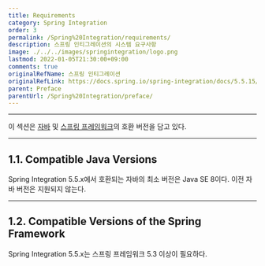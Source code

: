 ```yaml
---
title: Requirements
category: Spring Integration
order: 3
permalink: /Spring%20Integration/requirements/
description: 스프링 인티그레이션의 시스템 요구사항
image: ./../../images/springintegration/logo.png
lastmod: 2022-01-05T21:30:00+09:00
comments: true
originalRefName: 스프링 인티그레이션
originalRefLink: https://docs.spring.io/spring-integration/docs/5.5.15/reference/html/index-single.html#system-requirements
parent: Preface
parentUrl: /Spring%20Integration/preface/
---
```


---

이 섹션은 [자바](https://www.oracle.com/technetwork/java/javase/downloads/index.html) 및 [스프링 프레임워크](https://spring.io/projects/spring-framework)의 호환 버전을 담고 있다.

---

## 1.1. Compatible Java Versions

Spring Integration 5.5.x에서 호환되는 자바의 최소 버전은 Java SE 8이다. 이전 자바 버전은 지원되지 않는다.

---

## 1.2. Compatible Versions of the Spring Framework

Spring Integration 5.5.x는 스프링 프레임워크 5.3 이상이 필요하다.